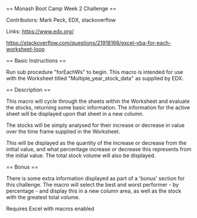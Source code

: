 == Monash Boot Camp Week 2 Challenge ==

Contributors: Mark Peck, EDX, stackoverflow

Links:
https://www.edx.org/

https://stackoverflow.com/questions/21918166/excel-vba-for-each-worksheet-loop


== Basic Instructions ==

Run sub procedure "forEachWs" to begin.
This macro is intended for use with the Worksheet titled "Multiple_year_stock_data" as supplied by EDX.


== Description ==

This macro will cycle through the sheets within the Worksheet and evaluate the stocks, returning some basic information.
The information for the active sheet will be displayed upon that sheet in a new column.

The stocks will be simply analysed for their increase or decrease in value over the time frame supplied in the Worksheet.

This will be displayed as the quantity of the increase or decrease from the initial value, and what percentage increase or decrease this represents from the initial value.
The total stock volume will also be displayed.


== Bonus ==

There is some extra information displayed as part of a 'bonus' section for this challenge.
The macro will select the best and worst performer - by percentage - and display this in a new column area, as well as the stock with the greatest total volume.



Requires Excel with macros enabled
